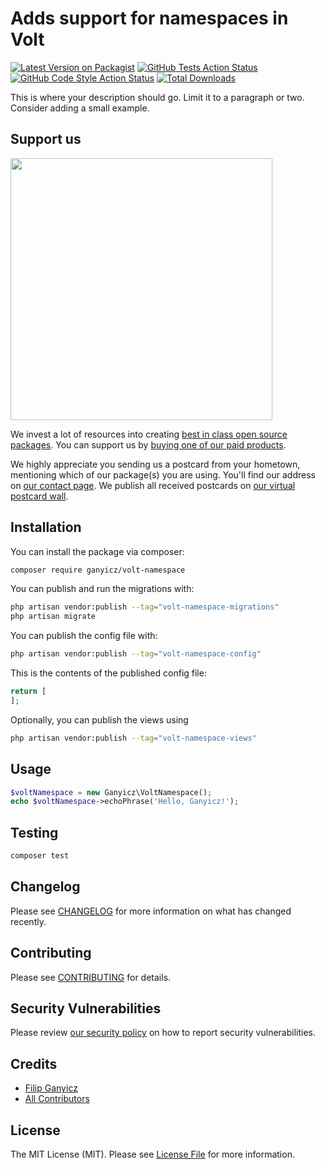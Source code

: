 # Adds support for namespaces in Volt

[![Latest Version on Packagist](https://img.shields.io/packagist/v/ganyicz/volt-namespace.svg?style=flat-square)](https://packagist.org/packages/ganyicz/volt-namespace)
[![GitHub Tests Action Status](https://img.shields.io/github/actions/workflow/status/ganyicz/volt-namespace/run-tests.yml?branch=main&label=tests&style=flat-square)](https://github.com/ganyicz/volt-namespace/actions?query=workflow%3Arun-tests+branch%3Amain)
[![GitHub Code Style Action Status](https://img.shields.io/github/actions/workflow/status/ganyicz/volt-namespace/fix-php-code-style-issues.yml?branch=main&label=code%20style&style=flat-square)](https://github.com/ganyicz/volt-namespace/actions?query=workflow%3A"Fix+PHP+code+style+issues"+branch%3Amain)
[![Total Downloads](https://img.shields.io/packagist/dt/ganyicz/volt-namespace.svg?style=flat-square)](https://packagist.org/packages/ganyicz/volt-namespace)

This is where your description should go. Limit it to a paragraph or two. Consider adding a small example.

## Support us

[<img src="https://github-ads.s3.eu-central-1.amazonaws.com/volt-namespace.jpg?t=1" width="419px" />](https://spatie.be/github-ad-click/volt-namespace)

We invest a lot of resources into creating [best in class open source packages](https://spatie.be/open-source). You can support us by [buying one of our paid products](https://spatie.be/open-source/support-us).

We highly appreciate you sending us a postcard from your hometown, mentioning which of our package(s) you are using. You'll find our address on [our contact page](https://spatie.be/about-us). We publish all received postcards on [our virtual postcard wall](https://spatie.be/open-source/postcards).

## Installation

You can install the package via composer:

```bash
composer require ganyicz/volt-namespace
```

You can publish and run the migrations with:

```bash
php artisan vendor:publish --tag="volt-namespace-migrations"
php artisan migrate
```

You can publish the config file with:

```bash
php artisan vendor:publish --tag="volt-namespace-config"
```

This is the contents of the published config file:

```php
return [
];
```

Optionally, you can publish the views using

```bash
php artisan vendor:publish --tag="volt-namespace-views"
```

## Usage

```php
$voltNamespace = new Ganyicz\VoltNamespace();
echo $voltNamespace->echoPhrase('Hello, Ganyicz!');
```

## Testing

```bash
composer test
```

## Changelog

Please see [CHANGELOG](CHANGELOG.md) for more information on what has changed recently.

## Contributing

Please see [CONTRIBUTING](CONTRIBUTING.md) for details.

## Security Vulnerabilities

Please review [our security policy](../../security/policy) on how to report security vulnerabilities.

## Credits

- [Filip Ganyicz](https://github.com/ganyicz)
- [All Contributors](../../contributors)

## License

The MIT License (MIT). Please see [License File](LICENSE.md) for more information.
